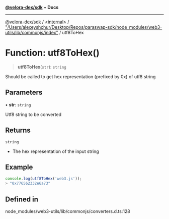[**@velora-dex/sdk**](../../../../README.md) • **Docs**

***

[@velora-dex/sdk](../../../../globals.md) / [\<internal\>](../../../README.md) / ["/Users/alexeyshchur/Desktop/Repos/paraswap-sdk/node\_modules/web3-utils/lib/commonjs/index"](../README.md) / utf8ToHex

# Function: utf8ToHex()

> **utf8ToHex**(`str`): `string`

Should be called to get hex representation (prefixed by 0x) of utf8 string

## Parameters

• **str**: `string`

Utf8 string to be converted

## Returns

`string`

- The hex representation of the input string

## Example

```ts
console.log(utf8ToHex('web3.js'));
> "0x776562332e6a73"
```

## Defined in

node\_modules/web3-utils/lib/commonjs/converters.d.ts:128
